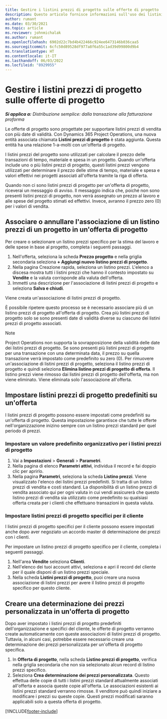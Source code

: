 ```yaml
---
title: Gestire i listini prezzi di progetto sulle offerte di progetto
description: Questo articolo fornisce informazioni sull'uso dei listini prezzi dei progetti nelle offerte.
author: rumant
ms.date: 03/30/2021
ms.topic: article
ms.reviewer: johnmichalak
ms.author: rumant
ms.openlocfilehash: 6902d22c7bd4b422466c924ee6473146b036caa5
ms.sourcegitcommit: 6cfc50d89528df977a8f6a55c1ad39d99800d9b4
ms.translationtype: HT
ms.contentlocale: it-IT
ms.lasthandoff: 06/03/2022
ms.locfileid: "8929955"
---
```

# <a name="manage-project-price-lists-on-project-quotes"></a>Gestire i listini prezzi di progetto sulle offerte di progetto 

_**Si applica a:** Distribuzione semplice: dalla transazione alla fatturazione proforma_

Le offerte di progetto sono progettate per supportare listini prezzi di vendita con più date di validità. Con Dynamics 365 Project Operations, una nuova entità associata chiamata **Listini prezzi di progetto** è stata aggiunta. Questa entità ha una relazione 1-a-molti con un'offerta di progetto.

I listini prezzi del progetto sono utilizzati per calcolare il prezzo delle transazioni di tempo, materiale e spesa in un progetto. Quando un'offerta include uno o più listini prezzi di progetto, questi listini prezzi vengono utilizzati per determinare il prezzo delle stime di tempo, materiale e spesa e valori effettivi nei progetti associati all'offerta tramite la riga di offerta.

Quando non ci sono listini prezzi di progetto per un'offerta di progetto, riceverai un messaggio di avviso. Il messaggio indica che, poiché non sono presenti listini prezzi di progetto, non verrà assegnato un prezzo al lavoro e alle spese del progetto stimati ed effettivi. Invece, avranno il prezzo zero (0) per i valori di vendita.

## <a name="associate-or-disassociate-a-project-price-list-on-a-project-quote"></a>Associare o annullare l'associazione di un listino prezzi di un progetto in un'offerta di progetto

Per creare o selezionare un listino prezzi specifico per la stima del lavoro e delle spese in base al progetto, completa i seguenti passaggi.

1. Nell'offerta, seleziona la scheda **Prezzo progetto** e nella griglia secondaria seleziona **+ Aggiungi nuovo listino prezzi di progetto**.
2. Nella pagina Creazione rapida, seleziona un listino prezzi. L'elenco a discesa mostra tutti i listini prezzi che hanno il contesto impostato su **Vendite** e la valuta corrisponde alla valuta dell'offerta.
4. Immetti una descrizione per l'associazione di listini prezzi di progetto e seleziona **Salva e chiudi**.

Viene creata un'associazione di listini prezzi di progetto.

È possibile ripetere questo processo se è necessario associare più di un listino prezzi di progetto all'offerta di progetto. Crea più listini prezzi di progetto solo se sono presenti date di validità diverse su ciascuno dei listini prezzi di progetto associati.

> [!NOTE]
> Project Operations non supporta la sovrapposizione della validità delle date dei listini prezzi di progetto. Se sono presenti più listini prezzi di progetto per una transazione con una determinata data, il prezzo su quella transazione verrà impostato come predefinito su zero (0).
Per rimuovere un'associazione di listini prezzi di progetto, seleziona il listino prezzi di progetto e quindi seleziona **Elimina listino prezzi di progetto di offerta**. Il listino prezzi viene rimosso dai listini prezzi di progetto dell'offerta, ma non viene eliminato. Viene eliminata solo l'associazione all'offerta.

## <a name="set-up-default-project-price-lists-on-a-quote"></a>Impostare listini prezzi di progetto predefiniti su un'offerta

I listini prezzi di progetto possono essere impostati come predefiniti su un'offerta di progetto. Questa impostazione garantisce che tutte le offerte nell'organizzazione inizino sempre con un listino prezzi standard per quel periodo di prezzi.

### <a name="set-up-organizational-default-for-project-price-lists"></a>Impostare un valore predefinito organizzativo per i listini prezzi di progetto

1. Vai a **Impostazioni** > **Generali** > **Parametri**.
2. Nella pagina di elenco **Parametri attivi**, individua il record e fai doppio clic per aprirlo. 
3. Nella pagina **Parametri**, seleziona la scheda **Listino prezzi**. Viene visualizzato l'elenco dei listini prezzi predefiniti. Si tratta di un listino prezzi di vendita e costi standard. La disponibilità di un listino prezzi di vendita associato qui per ogni valuta in cui vendi assicurerà che questo listino prezzi di vendita sia utilizzato come predefinito su qualsiasi offerta creata per i clienti che effettuano transazioni in questa valuta.

### <a name="set-up-customer-specific-project-price-lists"></a>Impostare listini prezzi di progetto specifici per il cliente

I listini prezzi di progetto specifici per il cliente possono essere impostati anche dopo aver negoziato un accordo master di determinazione dei prezzi con i clienti.

Per impostare un listino prezzi di progetto specifico per il cliente, completa i seguenti passaggi.

1. Nell'area **Vendite** seleziona **Clienti**.
2. Nell'elenco dei tuoi account attivi, seleziona e apri il record del cliente per il quale disponi di un listino prezzi speciale.
3. Nella scheda **Listini prezzi di progetto**, puoi creare una nuova associazione di listini prezzi per avere il listino prezzi di progetto specifico per questo cliente.

## <a name="create-custom-pricing-on-a-project-quote"></a>Creare una determinazione dei prezzi personalizzata in un'offerta di progetto

Dopo aver impostato i listini prezzi di progetto predefiniti dell'organizzazione e specifici del cliente, le offerte di progetto verranno create automaticamente con queste associazioni di listini prezzi di progetto. Tuttavia, in alcuni casi, potrebbe essere necessario creare una determinazione dei prezzi personalizzata per un'offerta di progetto specifica. 

1. In **Offerta di progetto**, nella scheda **Listino prezzi di progetto**, verifica nella griglia secondaria che non sia selezionato alcun record di listino prezzi specifico.
2. Seleziona **Crea determinazione dei prezzi personalizzata**. Questo effettua delle copie di tutti i listini prezzi standard attualmente associati all'offerta e associa queste copie all'offerta. Le associazioni esistenti ai listini prezzi standard verranno rimosse. Il venditore può quindi iniziare a modificare i prezzi su queste copie. Questi prezzi modificati saranno applicabili solo a questa offerta di progetto.


[!INCLUDE[footer-include](../../includes/footer-banner.md)]
